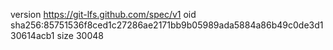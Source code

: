 version https://git-lfs.github.com/spec/v1
oid sha256:85751536f8ced1c27286ae2171bb9b05989ada5884a86b49c0de3d130614acb1
size 30048
